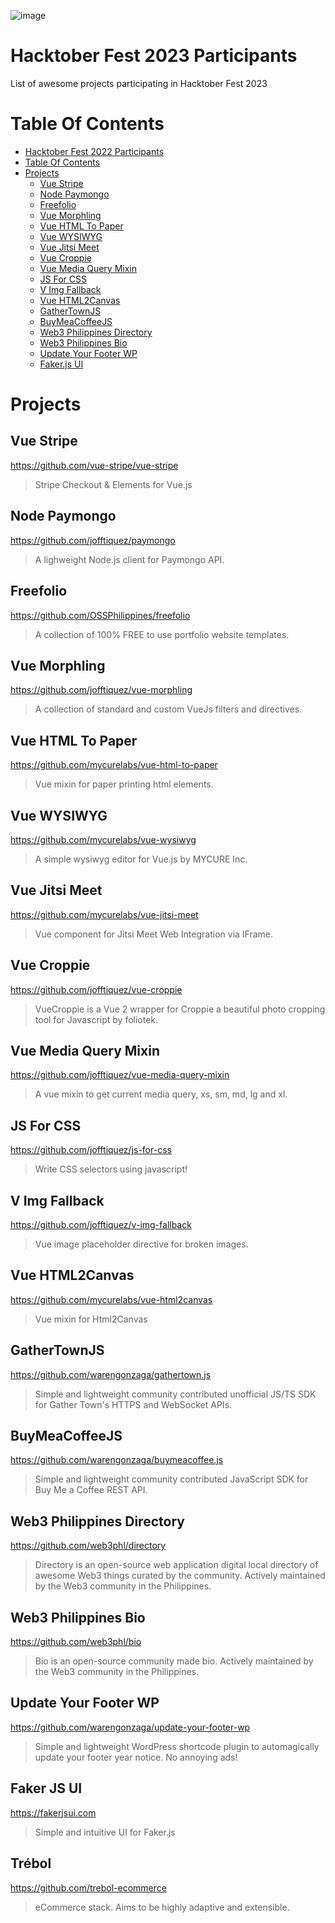 ![image](https://github.com/OSSPhilippines/hacktober-fest-2022-participants/assets/8638243/b28c0bbc-7fb8-4c47-8637-c20baee096b0)


# Hacktober Fest 2023 Participants

List of awesome projects participating in Hacktober Fest 2023

# Table Of Contents

- [Hacktober Fest 2022 Participants](#hacktober-fest-2022-participants)
- [Table Of Contents](#table-of-contents)
- [Projects](#projects)
  - [Vue Stripe](#vue-stripe)
  - [Node Paymongo](#node-paymongo)
  - [Freefolio](#freefolio)
  - [Vue Morphling](#vue-morphling)
  - [Vue HTML To Paper](#vue-html-to-paper)
  - [Vue WYSIWYG](#vue-wysiwyg)
  - [Vue Jitsi Meet](#vue-jitsi-meet)
  - [Vue Croppie](#vue-croppie)
  - [Vue Media Query Mixin](#vue-media-query-mixin)
  - [JS For CSS](#js-for-css)
  - [V Img Fallback](#v-img-fallback)
  - [Vue HTML2Canvas](#vue-html2canvas)
  - [GatherTownJS](#gathertownjs)
  - [BuyMeaCoffeeJS](#buymeacoffeejs)
  - [Web3 Philippines Directory](#web3-philippines-directory)
  - [Web3 Philippines Bio](#web3-philippines-bio)
  - [Update Your Footer WP](#update-your-footer-wp)
  - [Faker.js UI](#faker-js-ui)

# Projects

## Vue Stripe

https://github.com/vue-stripe/vue-stripe

> Stripe Checkout & Elements for Vue.js

## Node Paymongo

https://github.com/jofftiquez/paymongo

> A lighweight Node.js client for Paymongo API.

## Freefolio

https://github.com/OSSPhilippines/freefolio

> A collection of 100% FREE to use portfolio website templates.

## Vue Morphling

https://github.com/jofftiquez/vue-morphling 

> A collection of standard and custom VueJs filters and directives.

## Vue HTML To Paper

https://github.com/mycurelabs/vue-html-to-paper

> Vue mixin for paper printing html elements.

## Vue WYSIWYG

https://github.com/mycurelabs/vue-wysiwyg

> A simple wysiwyg editor for Vue.js by MYCURE Inc.

## Vue Jitsi Meet

https://github.com/mycurelabs/vue-jitsi-meet

> Vue component for Jitsi Meet Web Integration via IFrame.

## Vue Croppie

https://github.com/jofftiquez/vue-croppie

> VueCroppie is a Vue 2 wrapper for Croppie a beautiful photo cropping tool for Javascript by foliotek.

## Vue Media Query Mixin

https://github.com/jofftiquez/vue-media-query-mixin

> A vue mixin to get current media query, xs, sm, md, lg and xl.

## JS For CSS

https://github.com/jofftiquez/js-for-css

> Write CSS selectors using javascript!

## V Img Fallback

https://github.com/jofftiquez/v-img-fallback

> Vue image placeholder directive for broken images.

## Vue HTML2Canvas

https://github.com/mycurelabs/vue-html2canvas

> Vue mixin for Html2Canvas

## GatherTownJS

https://github.com/warengonzaga/gathertown.js

> Simple and lightweight community contributed unofficial JS/TS SDK for Gather Town's HTTPS and WebSocket APIs.

## BuyMeaCoffeeJS

https://github.com/warengonzaga/buymeacoffee.js

> Simple and lightweight community contributed JavaScript SDK for Buy Me a Coffee REST API.

## Web3 Philippines Directory

https://github.com/web3phl/directory

> Directory is an open-source web application digital local directory of awesome Web3 things curated by the community. Actively maintained by the Web3 community in the Philippines.

## Web3 Philippines Bio

https://github.com/web3phl/bio

> Bio is an open-source community made bio. Actively maintained by the Web3 community in the Philippines.

## Update Your Footer WP

https://github.com/warengonzaga/update-your-footer-wp

> Simple and lightweight WordPress shortcode plugin to automagically update your footer year notice. No annoying ads!

## Faker JS UI

https://fakerjsui.com

> Simple and intuitive UI for Faker.js

## Trébol

https://github.com/trebol-ecommerce

> eCommerce stack. Aims to be highly adaptive and extensible.



